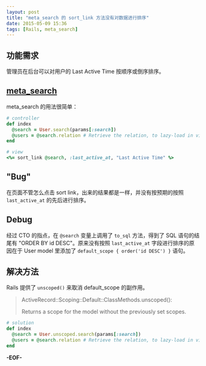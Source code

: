 ```yaml
---
layout: post
title: "meta_search 的 sort_link 方法没有对数据进行排序"
date: 2015-05-09 15:36
tags: [Rails, meta_search]
---
```


## 功能需求

管理员在后台可以对用户的 Last Active Time 按顺序或倒序排序。

## [meta_search](https://github.com/activerecord-hackery/meta_search)

meta_search 的用法很简单：

```ruby
# controller
def index
  @search = User.search(params[:search])
  @users = @search.relation # Retrieve the relation, to lazy-load in view
end
```

```ruby
# view
<%= sort_link @search, :last_active_at, "Last Active Time" %>
```

## "Bug"

在页面不管怎么点击 sort link，出来的结果都是一样，并没有按预期的按照 `last_active_at` 的先后进行排序。

## Debug

经过 CTO 的指点，在 `@search` 变量上调用了 `to_sql` 方法，得到了 SQL 语句的结尾有 "ORDER BY id DESC"。原来没有按照 `last_active_at` 字段进行排序的原因在于 User model 里添加了 `default_scope { order('id DESC') }` 语句。

## 解决方法

Rails 提供了 `unscoped()` 来取消 default_scope 的副作用。

> ActiveRecord::Scoping::Default::ClassMethods.unscoped():
>
> Returns a scope for the model without the previously set scopes.

```ruby
# solution
def index
  @search = User.unscoped.search(params[:search])
  @users = @search.relation # Retrieve the relation, to lazy-load in view
end
```

**-EOF-**
